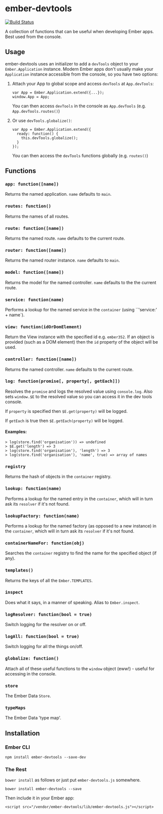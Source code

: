# ember-devtools

[![Build Status](https://travis-ci.org/aexmachina/ember-devtools.png)](https://travis-ci.org/aexmachina/ember-devtools)

A collection of functions that can be useful when developing Ember apps. Best used from the console.

## Usage

ember-devtools uses an initializer to add a `devTools` object to your `Ember.Application` instance. Modern Ember apps don't usually make your `Application` instance accessible from the console, so you have two options:

1. Attach your App to global scope and access `devTools` at `App.devTools`:

    ```
    var App = Ember.Application.extend({...});
    window.App = App;
    ```
    You can then access `devTools` in the console as `App.devTools` (e.g. `App.devTools.routes()`)
2. Or use `devTools.globalize()`:

    ```
    var App = Ember.Application.extend({
      ready: function() {
        this.devTools.globalize();
      }
    });
    ```
    You can then access the `devTools` functions globally (e.g. `routes()`)

## Functions

### `app: function([name])`

Returns the named application. `name` defaults to `main`.

### `routes: function()`

Returns the names of all routes.

### `route: function([name])`

Returns the named route. `name` defaults to the current route.

### `router: function([name])`

Returns the named router instance. `name` defaults to `main`.

### `model: function([name])`

Returns the model for the named controller. `name` defaults to the the current route.

### `service: function(name)`

Performs a lookup for the named service in the `container` (using ``'service:' + name`).

### `view: function(idOrDomElement)`

Return the View instance with the specified id e.g. `ember352`. If an object
is provided (such as a DOM element) then the `id` property of the object will be
used.

### `controller: function([name])`

Returns the named controller. `name` defaults to the current route.

### `log: function(promise[, property[, getEach]])`

Resolves the `promise` and logs the resolved value using `console.log`.
Also sets `window.$E` to the resolved value so you can access it in the dev
tools console.

If `property` is specified then `$E.get(property)` will be logged.

If `getEach` is true then `$E.getEach(property)` will be logged.

#### Examples:

```
> log(store.find('organisation')) => undefined
> $E.get('length') => 3
> log(store.find('organisation'), 'length') => 3
> log(store.find('organisation'), 'name', true) => array of names
```

### `registry`

Returns the hash of objects in the `container` registry.

### `lookup: function(name)`

Performs a lookup for the named entry in the `container`, which will in turn
ask its `resolver` if it's not found.

### `lookupFactory: function(name)`

Performs a lookup for the named factory (as opposed to a new instance) in the `container`,
which will in turn ask its `resolver` if it's not found.

### `containerNameFor: function(obj)`

Searches the `container` registry to find the name for the specified object
(if any).

### `templates()`

Returns the keys of all the `Ember.TEMPLATES`.

### `inspect`

Does what it says, in a manner of speaking. Alias to `Ember.inspect`.

### `logResolver: function(bool = true)`

Switch logging for the resolver on or off.

### `logAll: function(bool = true)`

Switch logging for all the things on/off.

### `globalize: function()`

Attach all of these useful functions to the `window` object (eww!) - useful
for accessing in the console.

### `store`

The Ember Data `Store`.

### `typeMaps`

The Ember Data 'type map'.

## Installation

### Ember CLI

	npm install ember-devtools --save-dev

### The Rest

`bower install` as follows or just put `ember-devtools.js` somewhere.

	bower install ember-devtools --save

Then include it in your Ember app:

	<script src="/vendor/ember-devtools/lib/ember-devtools.js"></script>

